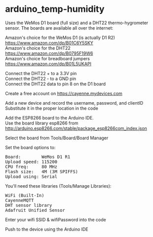 # arduino_temp-humidity

Uses the WeMos D1 board (full size) and a DHT22 thermo-hygrometer sensor.  The boards are available all over the internet:

Amazon's choice for the WeMos D1 (is actually D1 R2)<br>
https://www.amazon.com/dp/B01C6Y5SKY<br>
Amazon's choice for the DHT22 <br>
https://www.amazon.com/dp/B0795F19W6<br>
Amazon's choice for breadboard jumpers<br>
https://www.amazon.com/dp/B01L5UKAPI<br>

Connect the DHT22 + to a 3.3V pin<br>
Connect the DHT22 - to a GND pin<br>
Connect the DHT22 data to pin 8 on the D1 board<br>

Create a free account on https://cayenne.mydevices.com

Add a new device and record the username, password, and clientID<br>
Substitute it in the proper location in the code<br>

Add the ESP8266 board to the Arduino IDE.<br>
Use the board library esp8266 from http://arduino.esp8266.com/stable/package_esp8266com_index.json

Select the board from Tools/Board/Board Manager

Set the board options to:<br>
<pre>Board:        WeMos D1 R1
Upload speed: 115200
CPU freq:     80 MHz
Flash size:   4M (3M SPIFFS)
Upload using: Serial</pre>

You'll need these libraries (Tools/Manage Libraries):<br>
<pre>WiFi (Built-In)
CayenneMQTT
DHT sensor library
Adafruit Unified Sensor</pre>

Enter your wifi SSID & wifiPassword into the code

Push to the device using the Arduino IDE
